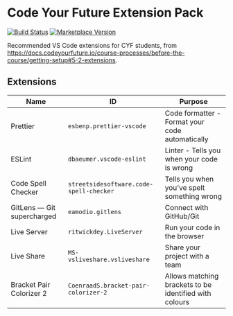 # Code Your Future Extension Pack

[![Build Status][1]][2] [![Marketplace Version][3]][4]

Recommended VS Code extensions for CYF students, from https://docs.codeyourfuture.io/course-processes/before-the-course/getting-setup#5-2-extensions.

## Extensions

| Name | ID | Purpose |
|---|---|---|
| Prettier | `esbenp.prettier-vscode` | Code formatter - Format your code automatically |
| ESLint | `dbaeumer.vscode-eslint` | Linter - Tells you when your code is wrong |
| Code Spell Checker | `streetsidesoftware.code-spell-checker` | Tells you when you've spelt something wrong |
| GitLens — Git supercharged | `eamodio.gitlens` | Connect with GitHub/Git |
| Live Server | `ritwickdey.LiveServer` | Run your code in the browser |
| Live Share | `MS-vsliveshare.vsliveshare` | Share your project with a team |
| Bracket Pair Colorizer 2 | `CoenraadS.bracket-pair-colorizer-2` | Allows matching brackets to be identified with colours |

  [1]: https://img.shields.io/github/workflow/status/CodeYourFuture/cyf-extension-pack/Node.js%20CI
  [2]: https://github.com/CodeYourFuture/cyf-extension-pack/actions/workflows/push.yml
  [3]: https://img.shields.io/visual-studio-marketplace/v/CodeYourFuture.cyf-extension-pack?style=flat&logo=visual-studio-code
  [4]: https://marketplace.visualstudio.com/items?itemName=CodeYourFuture.cyf-extension-pack
